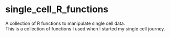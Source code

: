 # single_cell_R_functions
A collection of R functions to manipulate single cell data.    
This is a collection of functions I used when I started my single cell journey. 
